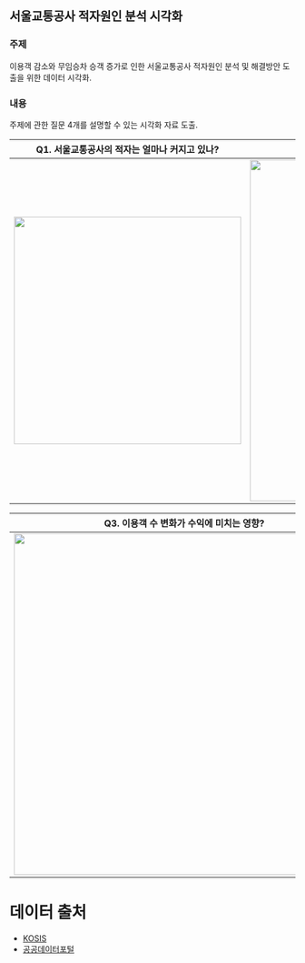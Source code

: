 ## 서울교통공사 적자원인 분석 시각화

### 주제
이용객 감소와 무임승차 승객 증가로 인한 서울교통공사 적자원인 분석 및 해결방안 도출을 위한 데이터 시각화.

### 내용
주제에 관한 질문 4개를 설명할 수 있는 시각화 자료 도출.

|Q1. 서울교통공사의 적자는 얼마나 커지고 있나?| Q2. 코로나 이후 전철 이용객 수는 얼마나 줄었나?|
|--|--|
|<img src='https://user-images.githubusercontent.com/58785929/224740248-d24bff8a-7126-4d5a-bf17-57366121ea52.png' width=400/>|<img src='https://user-images.githubusercontent.com/58785929/224740155-c6d4dca6-51c1-428e-9405-3dd7a34dfa2b.png' width=600/>|

|Q3. 이용객 수 변화가 수익에 미치는 영향?| Q4. 노령화로 인한 무임승객 증가의 영향?|
|--|--|
|<img src='https://user-images.githubusercontent.com/58785929/224740129-7351b72f-0341-4291-8e7e-cde80c8703ea.png' width=600/>|<img src='https://user-images.githubusercontent.com/58785929/224740181-fcd3e8c9-5c3c-43e7-8798-680fa70477b8.png' width=400/>|

# 데이터 출처
- [KOSIS](https://kosis.kr/index/index.do)
- [공공데이터포털](https://www.data.go.kr)
